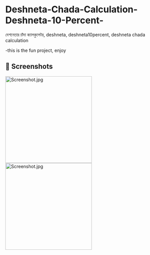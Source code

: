 # Deshneta-Chada-Calculation-Deshneta-10-Percent-
দেশনেতার চাঁদা ক্যালকুলেটর, deshneta, deshneta10percent, deshneta chada calculation



-this is the fun project, enjoy



## 📸 Screenshots
<img width="270" alt="Screenshot.jpg" src="https://github.com/SiamMia94/Deshneta-Chada-Calculation-Deshneta-10-Percent-/blob/ccb5462480909806e27103f64a24e7633f6f8989/Screenshot_20250713_004855.jpg">

<img width="270" alt="Screenshot.jpg" src="https://github.com/SiamMia94/Deshneta-Chada-Calculation-Deshneta-10-Percent-/blob/ccb5462480909806e27103f64a24e7633f6f8989/Screenshot_2025_0713_005827.jpg">

